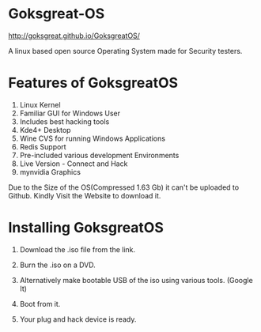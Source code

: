 Goksgreat-OS
============

http://goksgreat.github.io/GoksgreatOS/

A linux based open source Operating System made for Security testers.

Features of GoksgreatOS
========================
1. Linux Kernel <br>
2. Familiar GUI for Windows User <br>
3. Includes best hacking tools <br>
4. Kde4+ Desktop <br>
5. Wine CVS for running Windows Applications <br>
6. Redis Support <br>
7. Pre-included various development Environments <br>
8. Live Version - Connect and Hack <br>
9. mynvidia Graphics <br>



Due to the Size of the OS(Compressed 1.63 Gb) it can't be uploaded to Github.
Kindly Visit the Website to download it.


Installing GoksgreatOS
======================
1. Download the .iso file from the link.

2. Burn the .iso on a DVD.

3. Alternatively make bootable USB of the iso using various tools. (Google It)

4. Boot from it.

5. Your plug and hack device is ready.

